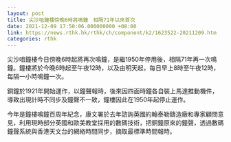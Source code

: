 ```yaml
---
layout: post
title: 尖沙咀鐘樓傍晚6時將鳴鐘　相隔71年以來首次
date: 2021-12-09 17:50:06.000000000 +08:00
link: https://news.rthk.hk/rthk/ch/component/k2/1623522-20211209.htm
categories: rthk
---
```


尖沙咀鐘樓今日傍晚6時起將再次鳴鐘，是繼1950年停用後，相隔71年再一次鳴鐘。鐘樓將於今晚6時起至午夜12時，以及由明天起，每日早上8時至午夜12時，每隔一小時鳴鐘一次。

銅鐘於1921年開始運作，以鐘聲報時，後來因四面時鐘各自裝上馬達推動機件，導致出現計時不同步及鐘聲不一致，鐘樓因此在1950年起停止運作。

今年是鐘樓鳴鐘百周年紀念，康文署於去年諮詢英國約翰泰勒鑄造廠和專家顧問意見，利用現時部分英國和歐美教堂採用的數碼技術，把銅鐘原來的鐘聲，透過數碼鐘聲系統與香港天文台的網絡時間同步，摘取最標準時間報時。
